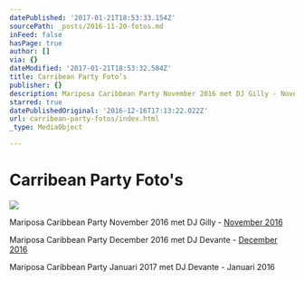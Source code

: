 ```yaml
---
datePublished: '2017-01-21T18:53:33.154Z'
sourcePath: _posts/2016-11-20-fotos.md
inFeed: false
hasPage: true
author: []
via: {}
dateModified: '2017-01-21T18:53:32.584Z'
title: Carribean Party Foto’s
publisher: {}
description: Mariposa Caribbean Party November 2016 met DJ Gilly - November 2016
starred: true
datePublishedOriginal: '2016-12-16T17:13:22.022Z'
url: carribean-party-fotos/index.html
_type: MediaObject

---
```

# Carribean Party Foto's
![](https://the-grid-user-content.s3-us-west-2.amazonaws.com/c91232f0-b2b0-41a5-8688-e2cb761ff3eb.jpg)

Mariposa Caribbean Party November 2016 met DJ Gilly - [November 2016][0]

Mariposa Caribbean Party December 2016 met DJ Devante - [December 2016][1]

Mariposa Caribbean Party Januari 2017 met DJ Devante - Januari 2016

[0]: http://dansschoolmariposa.tk/112016a/ "Foto's november"
[1]: http://dansschoolmariposa.tk/122016/ "Foto's Carribean Party December"